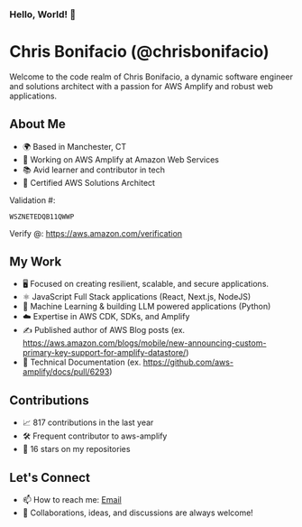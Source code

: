 ### Hello, World! 👋

# Chris Bonifacio (@chrisbonifacio)

Welcome to the code realm of Chris Bonifacio, a dynamic software engineer and solutions architect with a passion for AWS Amplify and robust web applications.

## About Me
- 🌍 Based in Manchester, CT
- 💼 Working on AWS Amplify at Amazon Web Services
- 📚 Avid learner and contributor in tech
- 🌟 Certified AWS Solutions Architect

Validation #:
```
WSZNETEDQB11QWWP
```
Verify @: https://aws.amazon.com/verification

## My Work
- 🖥️ Focused on creating resilient, scalable, and secure applications.
- ⚛️ JavaScript Full Stack applications (React, Next.js, NodeJS)
- 🐍 Machine Learning & building LLM powered applications (Python)
- ☁️ Expertise in AWS CDK, SDKs, and Amplify
- ✍️ Published author of AWS Blog posts (ex. https://aws.amazon.com/blogs/mobile/new-announcing-custom-primary-key-support-for-amplify-datastore/)
- 📖 Technical Documentation (ex. https://github.com/aws-amplify/docs/pull/6293)

## Contributions
- 📈 817 contributions in the last year
- 🛠️ Frequent contributor to aws-amplify
- 🌟 16 stars on my repositories

## Let's Connect
- 📫 How to reach me: [Email](christopher.bonifacio@gmail.com)
- 👥 Collaborations, ideas, and discussions are always welcome!

